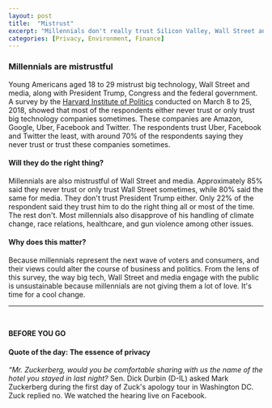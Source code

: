 ```yaml
---
layout: post
title:  "Mistrust"
excerpt: "Millennials don't really trust Silicon Valley, Wall Street and media. They don't trust Washington either."
categories: [Privacy, Environment, Finance]
---
```


### Millennials are mistrustful

Young Americans aged 18 to 29 mistrust big technology, Wall Street and media, along with President Trump, Congress and the federal government. A survey by the <a href="http://iop.harvard.edu/sites/default/files/content/Spring%202018%20Toplines%20%20-%20Web.pdf" target="_blank">Harvard Institute of Politics</a> conducted on March 8 to 25, 2018, showed that most of the respondents either never trust or only trust big technology companies sometimes. These companies are Amazon, Google, Uber, Facebook and Twitter. The respondents trust Uber, Facebook and Twitter the least, with around 70% of the respondents saying they never trust or trust these companies sometimes.

#### Will they do the right thing?

Millennials are also mistrustful of Wall Street and media. Approximately 85% said they never trust or only trust Wall Street sometimes, while 80% said the same for media. They don't trust President Trump either. Only 22% of the respondent said they trust him to do the right thing all or most of the time. The rest don't. Most millennials also disapprove of his handling of climate change, race relations, healthcare, and gun violence among other issues.

#### Why does this matter?

Because millennials represent the next wave of voters and consumers, and their views could alter the course of business and politics. From the lens of this survey, the way big tech, Wall Street and media engage with the public is unsustainable because millennials are not giving them a lot of love. It's time for a cool change.

* * *
<br />

**BEFORE YOU GO**

#### **Quote of the day: The essence of privacy**

<em>“Mr. Zuckerberg, would you be comfortable sharing with us the name of the hotel you stayed in last night? </em> Sen. Dick Durbin (D-IL) asked Mark Zuckerberg during the first day of Zuck's apology tour in Washington DC. Zuck replied no. We watched the hearing live on Facebook. 
